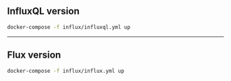 ## InfluxQL version

```bash
docker-compose -f influx/influxql.yml up
```
---

## Flux version

```bash
docker-compose -f influx/influx.yml up
```

